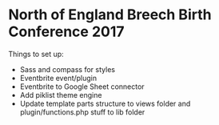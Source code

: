 # North of England Breech Birth Conference 2017

Things to set up:

- Sass and compass for styles
- Eventbrite event/plugin
- Eventbrite to Google Sheet connector
- Add piklist theme engine
- Update template parts structure to views folder and plugin/functions.php stuff to lib folder
